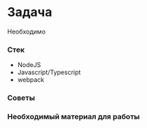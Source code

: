 # Задача

Необходимо

### Стек

* NodeJS
* Javascript/Typescript
* webpack

### Советы

### Необходимый материал для работы



